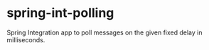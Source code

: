 # spring-int-polling
Spring Integration app to poll messages on the given fixed delay in milliseconds.

